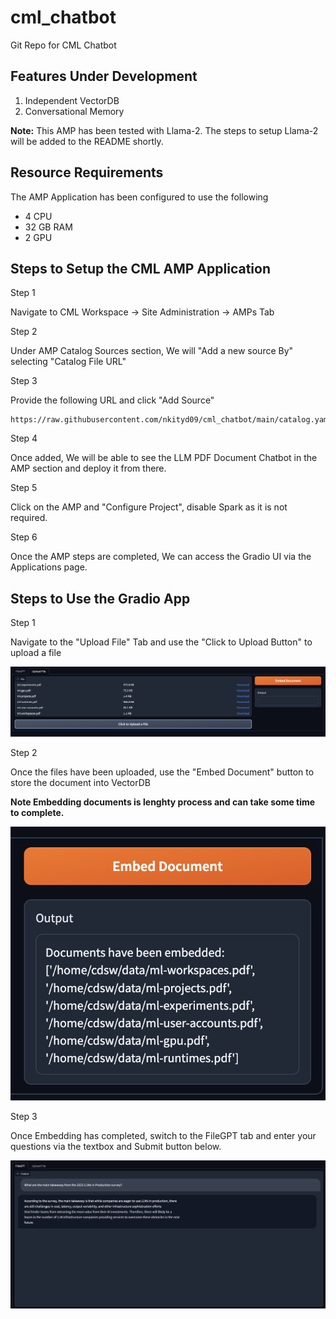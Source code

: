 # cml_chatbot
Git Repo for CML Chatbot

## Features Under Development

1. Independent VectorDB
2. Conversational Memory

**Note:** This AMP has been tested with Llama-2. The steps to setup Llama-2 will be added to the README shortly.

## Resource Requirements

The AMP Application has been configured to use the following 
- 4 CPU
- 32 GB RAM
- 2 GPU

## Steps to Setup the CML AMP Application

Step 1

Navigate to CML Workspace -> Site Administration -> AMPs Tab

Step 2

Under AMP Catalog Sources section, We will "Add a new source By" selecting "Catalog File URL" 

Step 3

Provide the following URL and click "Add Source"

```
https://raw.githubusercontent.com/nkityd09/cml_chatbot/main/catalog.yaml
```

Step 4

Once added, We will be able to see the LLM PDF Document Chatbot in the AMP section and deploy it from there.

Step 5 

Click on the AMP and "Configure Project", disable Spark as it is not required.

Step 6

Once the AMP steps are completed, We can access the Gradio UI via the Applications page.


## Steps to Use the Gradio App

Step 1

Navigate to the "Upload File" Tab and use the "Click to Upload Button" to upload a file

![Uploading Files](images/File_Upload.png)

Step 2

Once the files have been uploaded, use the "Embed Document" button to store the document into VectorDB

**Note Embedding documents is lenghty process and can take some time to complete.**

![Embedding Files](images/File_Embed.png)

Step 3

Once Embedding has completed, switch to the FileGPT tab and enter your questions via the textbox and Submit button below.

![Asking Questions](images/Response.png)
